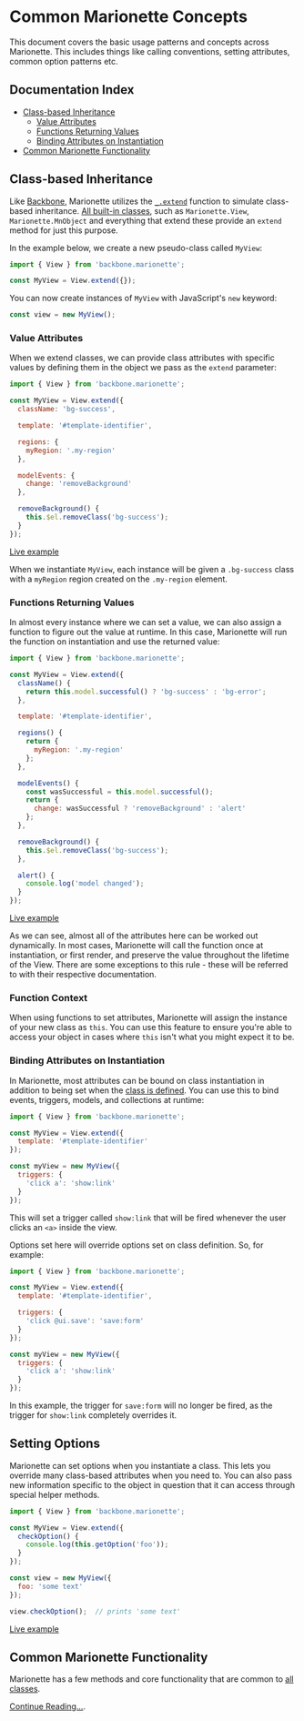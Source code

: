 # Common Marionette Concepts

This document covers the basic usage patterns and concepts across Marionette.
This includes things like calling conventions, setting attributes, common option
patterns etc.

## Documentation Index

* [Class-based Inheritance](#class-based-inheritance)
  * [Value Attributes](#value-attributes)
  * [Functions Returning Values](#functions-returning-values)
  * [Binding Attributes on Instantiation](#binding-attributes-on-instantiation)
* [Common Marionette Functionality](./common.md)

## Class-based Inheritance

Like [Backbone](http://backbonejs.org/#Model-extend), Marionette utilizes the
[`_.extend`](http://underscorejs.org/#extend) function to simulate class-based
inheritance. [All built-in classes](./classes.md), such as `Marionette.View`, `Marionette.MnObject`
and everything that extend these provide an `extend` method for just this purpose.

In the example below, we create a new pseudo-class called `MyView`:

```javascript
import { View } from 'backbone.marionette';

const MyView = View.extend({});
```

You can now create instances of `MyView` with JavaScript's `new` keyword:

```javascript
const view = new MyView();
```

### Value Attributes

When we extend classes, we can provide class attributes with specific values by
defining them in the object we pass as the `extend` parameter:

```javascript
import { View } from 'backbone.marionette';

const MyView = View.extend({
  className: 'bg-success',

  template: '#template-identifier',

  regions: {
    myRegion: '.my-region'
  },

  modelEvents: {
    change: 'removeBackground'
  },

  removeBackground() {
    this.$el.removeClass('bg-success');
  }
});
```

[Live example](https://jsfiddle.net/marionettejs/k93pejyb/)

When we instantiate `MyView`, each instance will be given a `.bg-success` class
with a `myRegion` region created on the `.my-region` element.

### Functions Returning Values

In almost every instance where we can set a value, we can also assign a function
to figure out the value at runtime. In this case, Marionette will run the
function on instantiation and use the returned value:

```javascript
import { View } from 'backbone.marionette';

const MyView = View.extend({
  className() {
    return this.model.successful() ? 'bg-success' : 'bg-error';
  },

  template: '#template-identifier',

  regions() {
    return {
      myRegion: '.my-region'
    };
  },

  modelEvents() {
    const wasSuccessful = this.model.successful();
    return {
      change: wasSuccessful ? 'removeBackground' : 'alert'
    };
  },

  removeBackground() {
    this.$el.removeClass('bg-success');
  },

  alert() {
    console.log('model changed');
  }
});
```

[Live example](https://jsfiddle.net/marionettejs/nn1754fc/)

As we can see, almost all of the attributes here can be worked out dynamically.
In most cases, Marionette will call the function once at instantiation, or first
render, and preserve the value throughout the lifetime of the View. There are
some exceptions to this rule - these will be referred to with their respective
documentation.

### Function Context

When using functions to set attributes, Marionette will assign the instance of
your new class as `this`. You can use this feature to ensure you're able to
access your object in cases where `this` isn't what you might expect it to be.

### Binding Attributes on Instantiation

In Marionette, most attributes can be bound on class instantiation in addition
to being set when the [class is defined](#class-based-inheritance). You can use
this to bind events, triggers, models, and collections at runtime:

```javascript
import { View } from 'backbone.marionette';

const MyView = View.extend({
  template: '#template-identifier'
});

const myView = new MyView({
  triggers: {
    'click a': 'show:link'
  }
});
```

This will set a trigger called `show:link` that will be fired whenever the user
clicks an `<a>` inside the view.

Options set here will override options set on class definition. So, for example:

```javascript
import { View } from 'backbone.marionette';

const MyView = View.extend({
  template: '#template-identifier',

  triggers: {
    'click @ui.save': 'save:form'
  }
});

const myView = new MyView({
  triggers: {
    'click a': 'show:link'
  }
});
```

In this example, the trigger for `save:form` will no longer be fired, as the
trigger for `show:link` completely overrides it.

## Setting Options

Marionette can set options when you instantiate a class. This lets you override
many class-based attributes when you need to. You can also pass new information
specific to the object in question that it can access through special helper
methods.

```javascript
import { View } from 'backbone.marionette';

const MyView = View.extend({
  checkOption() {
    console.log(this.getOption('foo'));
  }
});

const view = new MyView({
  foo: 'some text'
});

view.checkOption();  // prints 'some text'
```

[Live example](https://jsfiddle.net/marionettejs/6n02ex1m/)

## Common Marionette Functionality

Marionette has a few methods and core functionality that are common to [all classes](./classes.md).

[Continue Reading...](./common.md).
